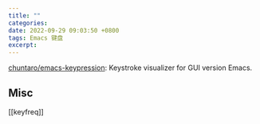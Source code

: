 ```yaml
---
title: ""
categories: 
date: 2022-09-29 09:03:50 +0800
tags: Emacs 键盘
excerpt: 
---
```




[chuntaro/emacs-keypression](https://github.com/chuntaro/emacs-keypression): Keystroke visualizer for GUI version Emacs.



## Misc

[[keyfreq]]


